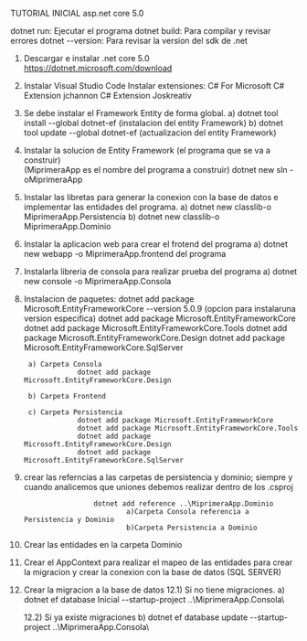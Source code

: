 TUTORIAL INICIAL asp.net core 5.0

dotnet run: Ejecutar el programa
dotnet build: Para compilar y revisar errores
dotnet --version: Para revisar la version del sdk de .net

1) Descargar e instalar .net core 5.0 https://dotnet.microsoft.com/download

2) Instalar Visual Studio Code
        Instalar extensiones:
                 C# For Microsoft
                 C# Extension jchannon
                 C# Extension Joskreativ

3) Se debe instalar el Framework Entity de forma global.
        a) dotnet tool install --global dotnet-ef (instalacion del entity Framework)
        b) dotnet tool update --global dotnet-ef (actualizacion del entity Framework) 

4) Instalar la solucion de Entity Framework (el programa que se va a construir)     
        (MiprimeraApp es el nombre del programa a construir)
        dotnet new sln -oMiprimeraApp

5) Instalar las libretas para generar la conexion con la base de datos e implementar las entidades del programa.
        a) dotnet new classlib-o MiprimeraApp.Persistencia 
        b) dotnet new classlib-o MiprimeraApp.Dominio

6) Instalar la aplicacion web para crear el frotend del programa
        a) dotnet new webapp -o MiprimeraApp.frontend del programa

7) Instalarla libreria de consola para realizar prueba del programa
        a) dotnet new console -o MiprimeraApp.Consola

8) Instalacion de paquetes:
        dotnet add package Microsoft.EntityFrameworkCore --version 5.0.9 (opcion para instalaruna version especifica)
        dotnet add package Microsoft.EntityFrameworkCore
        dotnet add package Microsoft.EntityFrameworkCore.Tools
        dotnet add package Microsoft.EntityFrameworkCore.Design
        dotnet add package Microsoft.EntityFrameworkCore.SqlServer

        a) Carpeta Consola
                    dotnet add package Microsoft.EntityFrameworkCore.Design

        b) Carpeta Frontend

        c) Carpeta Persistencia
                    dotnet add package Microsoft.EntityFrameworkCore
                    dotnet add package Microsoft.EntityFrameworkCore.Tools
                    dotnet add package Microsoft.EntityFrameworkCore.Design
                    dotnet add package Microsoft.EntityFrameworkCore.SqlServer

9) crear las referncias a las carpetas de persistencia y dominio; siempre y cuando analicemos que uniones debemos realizar dentro  de los .csproj

                        dotnet add reference ..\MiprimeraApp.Dominio     
                                a)Carpeta Consola referencia a Persistencia y Dominio
                                b)Carpeta Persistencia a Dominio

10) Crear las entidades en la carpeta Dominio

11) Crear el AppContext para realizar el mapeo de las entidades para crear la migracion y crear la conexion con la base de datos (SQL SERVER)

12) Crear la migracion a la base de datos
    12.1) Si no tiene migraciones.
        a) dotnet ef database Inicial --startup-project ..\MiprimeraApp.Consola\
    
    12.2) Si ya existe  migraciones
        b) dotnet ef database update --startup-project ..\MiprimeraApp.Consola\